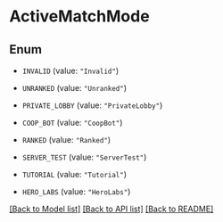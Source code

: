 # ActiveMatchMode

## Enum


* `INVALID` (value: `"Invalid"`)

* `UNRANKED` (value: `"Unranked"`)

* `PRIVATE_LOBBY` (value: `"PrivateLobby"`)

* `COOP_BOT` (value: `"CoopBot"`)

* `RANKED` (value: `"Ranked"`)

* `SERVER_TEST` (value: `"ServerTest"`)

* `TUTORIAL` (value: `"Tutorial"`)

* `HERO_LABS` (value: `"HeroLabs"`)


[[Back to Model list]](../README.md#documentation-for-models) [[Back to API list]](../README.md#documentation-for-api-endpoints) [[Back to README]](../README.md)


